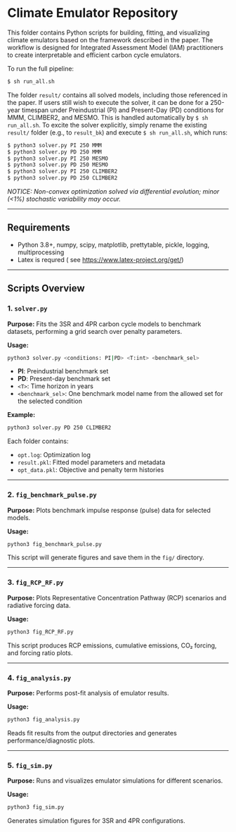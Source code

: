 # Climate Emulator Repository

This folder contains Python scripts for building, fitting, and visualizing climate emulators based on the framework described in the paper. The workflow is designed for Integrated Assessment Model (IAM) practitioners to create interpretable and efficient carbon cycle emulators. 

To run the full pipeline:
```bash
$ sh run_all.sh
```

The folder ```result/``` contains all solved models, including those referenced in the paper. If users still wish to execute the solver, it can be done for a 250-year timespan under Preindustrial (PI) and Present-Day (PD) conditions for MMM, CLIMBER2, and MESMO. This is handled automatically by ```$ sh run_all.sh```. To excite the solver explicitly, simply rename the existing ```result/``` folder (e.g., to ```result_bk```) and execute ```$ sh run_all.sh```, which runs:
```bash
$ python3 solver.py PI 250 MMM
$ python3 solver.py PD 250 MMM
$ python3 solver.py PI 250 MESMO 
$ python3 solver.py PD 250 MESMO
$ python3 solver.py PI 250 CLIMBER2  
$ python3 solver.py PD 250 CLIMBER2
```
_NOTICE: Non-convex optimization solved via differential evolution; minor (<1%) stochastic variability may occur._

---

## Requirements

* Python 3.8+, numpy, scipy, matplotlib, prettytable, pickle, logging, multiprocessing
* Latex is requred ( see https://www.latex-project.org/get/) 

---

## Scripts Overview

### 1. `solver.py`

**Purpose:** Fits the 3SR and 4PR carbon cycle models to benchmark datasets, performing a grid search over penalty parameters.

**Usage:**

```bash
python3 solver.py <conditions: PI|PD> <T:int> <benchmark_sel>
```

* **PI**: Preindustrial benchmark set
* **PD**: Present-day benchmark set
* `<T>`: Time horizon in years
* `<benchmark_sel>`: One benchmark model name from the allowed set for the selected condition

**Example:**

```bash
python3 solver.py PD 250 CLIMBER2
```

Each folder contains:

* `opt.log`: Optimization log
* `result.pkl`: Fitted model parameters and metadata
* `opt_data.pkl`: Objective and penalty term histories

---

### 2. `fig_benchmark_pulse.py`

**Purpose:** Plots benchmark impulse response (pulse) data for selected models.

**Usage:**

```bash
python3 fig_benchmark_pulse.py
```

This script will generate figures and save them in the `fig/` directory.

---

### 3. `fig_RCP_RF.py`

**Purpose:** Plots Representative Concentration Pathway (RCP) scenarios and radiative forcing data.

**Usage:**

```bash
python3 fig_RCP_RF.py
```

This script produces RCP emissions, cumulative emissions, CO₂ forcing, and forcing ratio plots.

---

### 4. `fig_analysis.py`

**Purpose:** Performs post-fit analysis of emulator results.

**Usage:**

```bash
python3 fig_analysis.py
```

Reads fit results from the output directories and generates performance/diagnostic plots.

---

### 5. `fig_sim.py`

**Purpose:** Runs and visualizes emulator simulations for different scenarios.

**Usage:**

```bash
python3 fig_sim.py
```

Generates simulation figures for 3SR and 4PR configurations.

